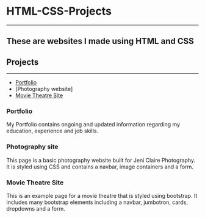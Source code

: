 # HTML-CSS-Projects
------------------------------------------
These are websites I made using HTML and CSS
-------------------------------------------

## Projects
------------------------------------------
* [Portfolio](http://www.paulfairbanksportfolio.com)
* [Photography website]
* [Movie Theatre Site](file:///Users/paulfairbanks/Documents/GitHub/HTML-CSS-Projects/bootstrap4_project/academy_cinemas.html#)

### Portfolio 
My Portfolio contains ongoing and updated information regarding my education, experience and job skills.

### Photography site
This page is a basic photography website built for Jeni Claire Photography. It is styled using CSS and contains a navbar, image containers and a form.

### Movie Theatre Site
This is an example page for a movie theatre that is styled using bootstrap.  It includes many bootstrap elements including a navbar, jumbotron, cards, dropdowns and a form. 


